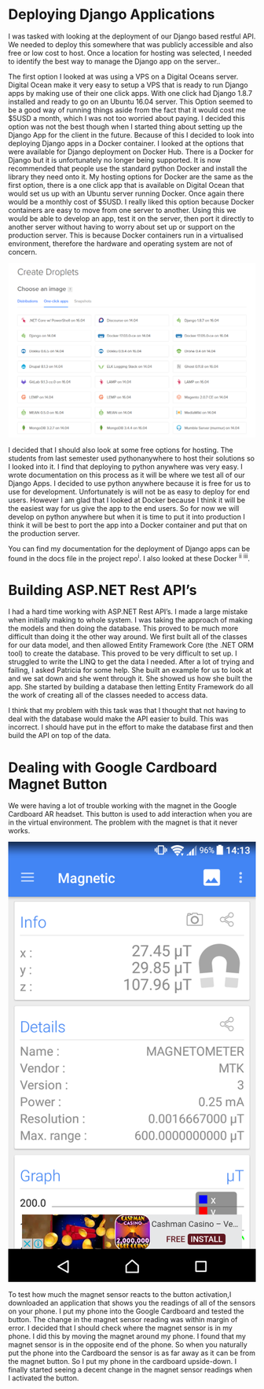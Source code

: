 <h1>Deploying Django Applications</h1>
<p>
I was tasked with looking at the deployment of our Django based restful API. We needed to deploy this somewhere that was publicly accessible and also free or low cost to host. Once a location for hosting was selected, I needed to identify the best way to manage the Django app on the server..
</p>
<p>
The first option I looked at was using a VPS on a Digital Oceans server. Digital Ocean make it very easy to setup a VPS that is ready to run Django apps by making use of their one click apps. With one click had Django 1.8.7 installed and ready to go on an Ubuntu 16.04 server. This Option seemed to be a good way of running things aside from the fact that it would cost me $5USD a month, which I was not too worried about paying. I decided this option was not the best though when I started thing about setting up the Django App for the client in the future. Because of this I decided to look into deploying Django apps in a Docker container. I looked at the options that were available for Django deployment on Docker Hub. There is a Docker for Django but it is unfortunately no longer being supported. It is now recommended that people use the standard python Docker and install the library they need onto it. My hosting options for Docker are the same as the first option, there is a one click app that is available on Digital Ocean that would set us up with an Ubuntu server running Docker. Once again there would be a monthly cost of $5USD. I really liked this option because Docker containers are easy to move from one server to another. Using this we would be able to develop an app, test it on the server, then port it directly to another server without having to worry about set up or support on the production server. This is because Docker containers run in a virtualised environment, therefore the hardware and operating system are not of concern.
</p>
<img src="img1.png">
<p>
I decided that I should also look at some free options for hosting. The students from last semester used pythonanywhere to host their solutions so I looked into it. I find that deploying to python anywhere was very easy. I wrote documentation on this process as it will be where we test all of our Django Apps. I decided to use python anywhere because it is free for us to use for development. Unfortunately is will not be as easy to deploy for end users. However I am glad that I looked at Docker because I think it will be the easiest way for us give the app to the end users. So for now we will develop on python anywhere but when it is time to put it into production I think it will be best to port the app into a Docker container and put that on the production server.
</p>
<p>
You can find my documentation for the deployment of Django apps can be found in the docs file in the project repo<sup>i</sup>. I also looked at these Docker <sup>ii</sup> <sup>iii</sup>.
</p>

<h1>Building ASP.NET Rest API’s</h1>
<p>
I had a hard time working with ASP.NET Rest API’s. I made a large mistake when initially making to whole system. I was taking the approach of making the models and then doing the database. This proved to be much more difficult than doing it the other way around. We first built all of the classes for our data model, and then allowed Entity Framework Core (the .NET ORM tool) to create the database. This proved to be very difficult to set up. I struggled to write the LINQ to get the data I needed. After a lot of trying and failing, I asked Patricia for some help. She built an example for us to look at and we sat down and she went through it. She showed us how she built the app. She started by building a database then letting Entity Framework do all the work of creating all of the classes needed to access data.
</p>
<p>
I think that my problem with this task was that I thought that not having to deal with the database would make the API easier to build. This was incorrect. I should have put in the effort to make the database first and then build the API on top of the data.
</p>

<h1>Dealing with Google Cardboard Magnet Button</h1>
<p>
We were having a lot of trouble working with the magnet in the Google Cardboard AR headset. This button is used to add interaction when you are in the virtual environment. The problem with the magnet is that it never works.
</p>
<img src="img2.png">
<p>
To test how much the magnet sensor reacts to the button activation,I downloaded an application  that shows you the readings of all of the sensors on your phone. I put my phone into the Google Cardboard and tested the button. The change in the magnet sensor reading was within margin of error. I decided that I should check where the magnet sensor is in my phone. I did this by moving the magnet around my phone. I found that my magnet sensor is in the opposite end of the phone. So when you naturally put the phone into the Cardboard the sensor is as far away as it can be from the magnet button. So I put my phone in the cardboard upside-down. I finally started seeing a decent change in the magnet sensor readings when I activated the button. 
</p>
